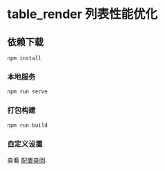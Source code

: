 # table_render 列表性能优化

## 依赖下载

```
npm install
```

### 本地服务

```
npm run serve
```

### 打包构建

```
npm run build
```

### 自定义设置

查看 [配置查阅](https://cli.vuejs.org/config/).
